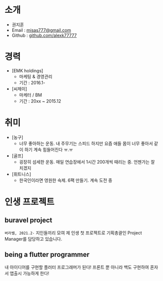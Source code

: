 # 소개



* 권지훈
* Email : misas777@gmail.com
* Github : [github.com/alexk77777](https://github.com/alexk77777)


# 경력
* [EMK holdings]
    - 마케팅 & 경영관리
    - 기간 : 2016.1-
* [씨제이]
    - 마케터 / BM
    - 기간 : 20xx ~ 2015.12

# 취미
* [농구]
    - 너무 좋아하는 운동. 내 주무기는 스피드
       하지만 요즘 애들 몸이 너무 좋아서 같이 하기 계속 힘들어진다 ㅠ.ㅠ
* [골프]
    - 굉장히 섬세한 운동. 매일 연습장에서 1시간 200개씩 때리는 중. 언젠가는 잘 치겠지
* [휘트니스]
    - 한국인이라면 영원한 숙제. 6팩 만들기. 계속 도전 중


# 인생 프로젝트
## buravel project
`버라벨, 2021.2-`
지인들끼리 모여 제 인생 첫 프로젝트로 기획총괄인 Project Manager를 담당하고 있습니다.

## being a flutter programmer
 내 아이디어를 구현할 플러터 프로그래머가 된다!
 프론트 뿐 아니라 백도 구현하여 혼자서 앱출시 가능하게 한다!



